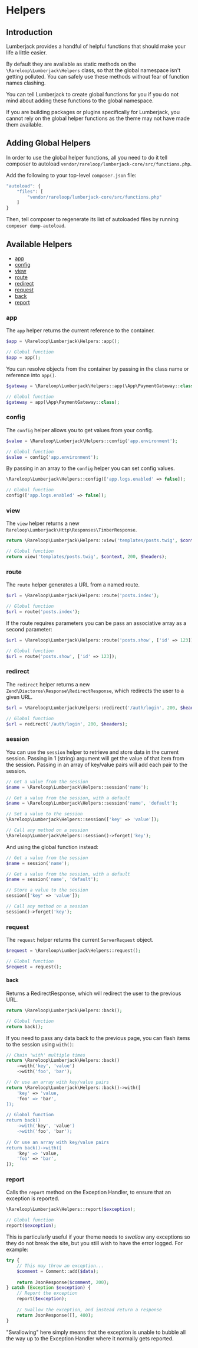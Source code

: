 # Helpers

## Introduction

Lumberjack provides a handful of helpful functions that should make your life a little easier.

By default they are available as static methods on the `\Rareloop\Lumberjack\Helpers` class, so that the global namespace isn't getting polluted. You can safely use these methods without fear of function names clashing.

You can tell Lumberjack to create global functions for you if you do not mind about adding these functions to the global namespace.

If you are building packages or plugins specifically for Lumberjack, you cannot rely on the global helper functions as the theme may not have made them available.

## Adding Global Helpers

In order to use the global helper functions, all you need to do it tell composer to autoload `vendor/rareloop/lumberjack-core/src/functions.php`.

Add the following to your top-level `composer.json` file:

```javascript
"autoload": {
    "files": [
        "vendor/rareloop/lumberjack-core/src/functions.php"
    ]
}
```

Then, tell composer to regenerate its list of autoloaded files by running `composer dump-autoload`.

## Available Helpers

* [app](helpers.md#app)
* [config](helpers.md#config)
* [view](helpers.md#view)
* [route](helpers.md#route)
* [redirect](helpers.md#redirect)
* [request](helpers.md#request)
* [back](helpers.md#back)
* [report](helpers.md#report)

### app

The `app` helper returns the current reference to the container.

```php
$app = \Rareloop\Lumberjack\Helpers::app();

// Global function
$app = app();
```

You can resolve objects from the container by passing in the class name or reference into `app()`.

```php
$gateway = \Rareloop\Lumberjack\Helpers::app(\App\PaymentGateway::class);

// Global function
$gateway = app(\App\PaymentGateway::class);
```

### config

The `config` helper allows you to get values from your config.

```php
$value = \Rareloop\Lumberjack\Helpers::config('app.environment');

// Global function
$value = config('app.environment');
```

By passing in an array to the `config` helper you can set config values.

```php
\Rareloop\Lumberjack\Helpers::config(['app.logs.enabled' => false]);

// Global function
config(['app.logs.enabled' => false]);
```

### view

The `view` helper returns a new `Rareloop\Lumberjack\Http\Responses\TimberResponse`.

```php
return \Rareloop\Lumberjack\Helpers::view('templates/posts.twig', $context, 200, $headers);

// Global function
return view('templates/posts.twig', $context, 200, $headers);
```

### route

The `route` helper generates a URL from a named route.

```php
$url = \Rareloop\Lumberjack\Helpers::route('posts.index');

// Global function
$url = route('posts.index');
```

If the route requires parameters you can be pass an associative array as a second parameter:

```php
$url = \Rareloop\Lumberjack\Helpers::route('posts.show', ['id' => 123]);

// Global function
$url = route('posts.show', ['id' => 123]);
```

### redirect

The `redirect` helper returns a new `Zend\Diactoros\Response\RedirectResponse`, which redirects the user to a given URL.

```php
$url = \Rareloop\Lumberjack\Helpers::redirect('/auth/login', 200, $headers);

// Global function
$url = redirect('/auth/login', 200, $headers);
```

### session

You can use the `session` helper to retrieve and store data in the current session. Passing in 1 \(string\) argument will get the value of that item from the session. Passing in an array of key/value pairs will add each pair to the session.

```php
// Get a value from the session
$name = \Rareloop\Lumberjack\Helpers::session('name');

// Get a value from the session, with a default
$name = \Rareloop\Lumberjack\Helpers::session('name', 'default');

// Set a value to the session
\Rareloop\Lumberjack\Helpers::session(['key' => 'value']);

// Call any method on a session
\Rareloop\Lumberjack\Helpers::session()->forget('key');
```

And using the global function instead:

```php
// Get a value from the session
$name = session('name');

// Get a value from the session, with a default
$name = session('name', 'default');

// Store a value to the session
session(['key' => 'value']);

// Call any method on a session
session()->forget('key');
```

### request

The `request` helper returns the current `ServerRequest` object.

```php
$request = \Rareloop\Lumberjack\Helpers::request();

// Global function
$request = request();
```

#### back

Returns a RedirectResponse, which will redirect the user to the previous URL.

```php
return \Rareloop\Lumberjack\Helpers::back();

// Global function
return back();
```

If you need to pass any data back to the previous page, you can flash items to the session using `with()`:

```php
// Chain 'with' multiple times
return \Rareloop\Lumberjack\Helpers::back()
    ->with('key', 'value')
    ->with('foo', 'bar');

// Or use an array with key/value pairs
return \Rareloop\Lumberjack\Helpers::back()->with([
    'key' => 'value,
    'foo' => 'bar',
]);

// Global function
return back()
    ->with('key', 'value')
    ->with('foo', 'bar');
    
// Or use an array with key/value pairs
return back()->with([
    'key' => 'value,
    'foo' => 'bar',
]);
```

### report

Calls the `report` method on the Exception Handler, to ensure that an exception is reported.

```php
\Rareloop\Lumberjack\Helpers::report($exception);

// Global function
report($exception);
```

This is particularly useful if your theme needs to _swallow_ any exceptions so they do not break the site, but you still wish to have the error logged. For example:

```php
try {
    // This may throw an exception...
    $comment = Comment::add($data);
    
    return JsonResponse($comment, 200);
} catch (Exception $exception) {
    // Report the exception
    report($exception);
    
    // Swallow the exception, and instead return a response
    return JsonResponse([], 400);
}
```

"Swallowing" here simply means that the exception is unable to bubble all the way up to the Exception Handler where it normally gets reported.

